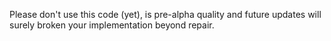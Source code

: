 Please don't use this code (yet), is pre-alpha quality and future updates will
surely broken your implementation beyond repair.
